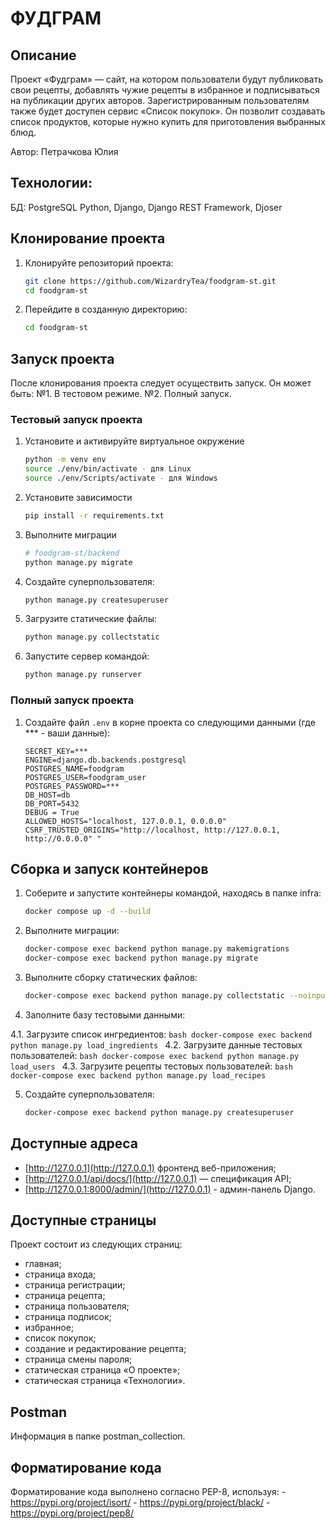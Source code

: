 # ФУДГРАМ


## Описание

Проект «Фудграм» — сайт, на котором пользователи будут публиковать свои рецепты, добавлять чужие рецепты в избранное и подписываться на публикации других авторов. Зарегистрированным пользователям также будет доступен сервис «Список покупок». Он позволит создавать список продуктов, которые нужно купить для приготовления выбранных блюд.

Автор: Петрачкова Юлия


## Технологии:

БД: PostgreSQL
Python, Django, Django REST Framework, Djoser


## Клонирование проекта

1. Клонируйте репозиторий проекта:
    ```bash
    git clone https://github.com/WizardryTea/foodgram-st.git
    cd foodgram-st
    ```

2. Перейдите в созданную директорию:
    ```bash
    cd foodgram-st
    ```


## Запуск проекта

После клонирования проекта следует осуществить запуск. Он может быть:
№1. В тестовом режиме.
№2. Полный запуск.


### Тестовый запуск проекта

1. Установите и активируйте виртуальное окружение
    ```bash
    python -m venv env
    source ./env/bin/activate - для Linux
    source ./env/Scripts/activate - для Windows
    ```

2. Установите зависимости
    ```bash
    pip install -r requirements.txt
    ```

3. Выполните миграции
    ```bash
    # foodgram-st/backend
    python manage.py migrate
    ```

4. Создайте суперпользователя:
    ```bash
    python manage.py createsuperuser
    ```

5.  Загрузите статические файлы:
    ```bash
    python manage.py collectstatic
    ```

6. Запустите сервер командой:
    ```bash
    python manage.py runserver
    ```


### Полный запуск проекта

1. Создайте файл `.env` в корне проекта со следующими данными (где *** - ваши данные):
    ```env
    SECRET_KEY=***
    ENGINE=django.db.backends.postgresql
    POSTGRES_NAME=foodgram
    POSTGRES_USER=foodgram_user
    POSTGRES_PASSWORD=***
    DB_HOST=db
    DB_PORT=5432
    DEBUG = True
    ALLOWED_HOSTS="localhost, 127.0.0.1, 0.0.0.0"
    CSRF_TRUSTED_ORIGINS="http://localhost, http://127.0.0.1, http://0.0.0.0" "
    ```

## Сборка и запуск контейнеров

1. Соберите и запустите контейнеры командой, находясь в папке infra:
    ```bash
    docker compose up -d --build
    ```
    
2. Выполните миграции:
    ```bash
    docker-compose exec backend python manage.py makemigrations
    docker-compose exec backend python manage.py migrate
    ```

3. Выполните сборку статических файлов:
    ```bash
    docker-compose exec backend python manage.py collectstatic --noinput
    ```
4. Заполните базу тестовыми данными:

4.1. Загрузите список ингредиентов:
    ```bash
    docker-compose exec backend python manage.py load_ingredients
    ```
4.2. Загрузите данные тестовых пользователей:
    ```bash
    docker-compose exec backend python manage.py load_users
    ```
4.3. Загрузите рецепты тестовых пользователей:
    ```bash
    docker-compose exec backend python manage.py load_recipes
    ```
       
5. Создайте суперпользователя:
    ```bash
    docker-compose exec backend python manage.py createsuperuser
    ```


## Доступные адреса

- [http://127.0.0.1](http://127.0.0.1) фронтенд веб-приложения;
- [http://127.0.0.1/api/docs/](http://127.0.0.1) — спецификация API;
- [http://127.0.0.1:8000/admin/](http://127.0.0.1) - админ-панель Django.


## Доступные страницы

Проект состоит из следующих страниц:
- главная;
- страница входа;
- страница регистрации;
- страница рецепта;
- страница пользователя;
- страница подписок;
- избранное;
- список покупок;
- создание и редактирование рецепта;
- страница смены пароля;
- статическая страница «О проекте»;
- статическая страница «Технологии».

## Postman

Информация в папке postman_collection.

## Форматирование кода

Форматирование кода выполнено согласно PEP-8, используя:
    - https://pypi.org/project/isort/
    - https://pypi.org/project/black/
    - https://pypi.org/project/pep8/